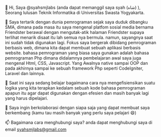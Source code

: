 👋 Hi, Saya @syahsmjlabs (anda dapat memanggil saya syah (شاه) ), Seorang lulusan Teknik Informatika di Universitas Swasta Yogyakarta.

👀 Saya tertarik dengan dunia pemrograman sejak saya duduk dibangku SMA, dimana pada masa itu saya mengenal platfom sosial media bernama Friendster berawal dengan mengutak-atik halaman Friendster supaya terlihat menarik disaat itu lah semua nya bermula. namun, sayangnya saat ini sudah tidak digunakan lagi. Fokus saya bergerak dibidang pemrograman berbasis web, dimana kita dapat membuat sebuah aplikasi berbasis website. bahasa pemrograman yang biasa saya gunakan adalah bahasa pemrograman Php dimana didalamnya pembelajaran awal saya juga mengenal Html, CSS, Javascript. Yang Awalnya native sampai OOP dan pada akhirnya sampai ke sebuah framework Php seperti CodeIgniter, 
Laravel dan lainnya.

🌱 Saat ini saya sedang belajar bagaimana cara nya mengefisiensikan suatu logika yang kita terapkan kedalam sebuah kode bahasa pemrograman apapun itu agar dapat digunakan dengan efesien dan masih banyak lagi yang harus dipelajari.

💞️ Saya ingin berkolaborasi dengan siapa saja yang dapat membuat saya berkembang (kamu tau masih banyak yang perlu saya pelajari 😄)

📫 Bagaimana cara menghubungi saya? anda dapat menghubungi saya di email syahsmjlabs@gmail.com


<!---
syahsmjlabs/syahsmjlabs is a ✨ special ✨ repository because its `README.md` (this file) appears on your GitHub profile.
You can click the Preview link to take a look at your changes.
--->
